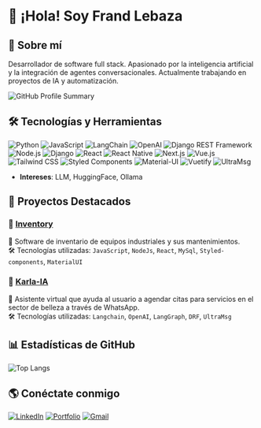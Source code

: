 # 👋 ¡Hola! Soy Frand Lebaza

## 🚀 Sobre mí
Desarrollador de software full stack. Apasionado por la inteligencia artificial y la integración de agentes conversacionales. Actualmente trabajando en proyectos de IA y automatización.

![GitHub Profile Summary](https://github-profile-summary-cards.vercel.app/api/cards/profile-details?username=frand-lebaza&theme=radical) 

## 🛠️ Tecnologías y Herramientas 

![Python](https://img.shields.io/badge/Python-3776AB?style=for-the-badge&logo=python&logoColor=white)
![JavaScript](https://img.shields.io/badge/JavaScript-F7DF1E?style=for-the-badge&logo=javascript&logoColor=black)
![LangChain](https://img.shields.io/badge/LangChain-%234B8BBE.svg?style=for-the-badge&logo=python&logoColor=white)
![OpenAI](https://img.shields.io/badge/OpenAI-412991?style=for-the-badge&logo=openai&logoColor=white)
![Django REST Framework](https://img.shields.io/badge/DRF-092E20?style=for-the-badge&logo=django&logoColor=red)
![Node.js](https://img.shields.io/badge/Node.js-339933?style=for-the-badge&logo=nodedotjs&logoColor=white)
![Django](https://img.shields.io/badge/Django-092E20?style=for-the-badge&logo=django&logoColor=white)
![React](https://img.shields.io/badge/React-61DAFB?style=for-the-badge&logo=react&logoColor=white)
![React Native](https://img.shields.io/badge/React_Native-20232A?style=for-the-badge&logo=react&logoColor=61DAFB)
![Next.js](https://img.shields.io/badge/Next.js-000000?style=for-the-badge&logo=nextdotjs&logoColor=white)
![Vue.js](https://img.shields.io/badge/Vue.js-4FC08D?style=for-the-badge&logo=vuedotjs&logoColor=white)
![Tailwind CSS](https://img.shields.io/badge/Tailwind_CSS-38B2AC?style=for-the-badge&logo=tailwind-css&logoColor=white)
![Styled Components](https://img.shields.io/badge/Styled--Components-DB7093?style=for-the-badge&logo=styled-components&logoColor=white)
![Material-UI](https://img.shields.io/badge/Material--UI-007FFF?style=for-the-badge&logo=mui&logoColor=white)
![Vuetify](https://img.shields.io/badge/Vuetify-1867C0?style=for-the-badge&logo=vuetify&logoColor=white)
![UltraMsg](https://img.shields.io/badge/UltraMsg-339933?style=for-the-badge&logo=whatsapp&logoColor=white)


- **Intereses**: LLM, HuggingFace, Ollama

## 📂 Proyectos Destacados
### 🔹 [Inventory](https://github.com/frand-lebaza/inventorySMFL)
📌 Software de inventario de equipos industriales y sus mantenimientos.  
🛠️ Tecnologías utilizadas: `JavaScript`, `NodeJs`, `React`, `MySql`, `Styled-components`, `MaterialUI`   

### 🔹 [Karla-IA](https://github.com/frand-lebaza/agente-langchain)
📌 Asistente virtual que ayuda al usuario a agendar citas para servicios en el sector de belleza a través de WhatsApp.  
🛠️ Tecnologías utilizadas: `Langchain`, `OpenAI`, `LangGraph`, `DRF`, `UltraMsg`

## 📊 Estadísticas de GitHub
 
![Top Langs](https://github-readme-stats.vercel.app/api/top-langs/?username=frand-lebaza&layout=compact&theme=radical)

## 🌎 Conéctate conmigo
[![LinkedIn](https://img.shields.io/badge/-LinkedIn-0077B5?style=flat&logo=Linkedin&logoColor=white)](https://linkedin.com/in/tu-usuario)
[![Portfolio](https://img.shields.io/badge/Portfolio-%23000000.svg?style=flat&logo=firefox&logoColor=white)](https://tu-portfolio.com)
[![Gmail](https://img.shields.io/badge/Email-D14836?style=flat&logo=gmail&logoColor=white)](mailto:frandlebaza@gmail.com)
